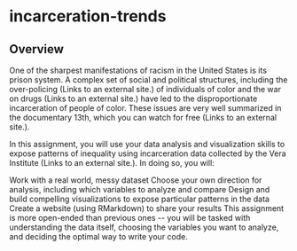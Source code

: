 # incarceration-trends
## Overview
One of the sharpest manifestations of racism in the United States is its prison system. A complex set of social and political structures, including the over-policing (Links to an external site.) of individuals of color and the war on drugs (Links to an external site.) have led to the disproportionate incarceration of people of color. These issues are very well summarized in the documentary 13th, which you can watch for free (Links to an external site.).

In this assignment, you will use your data analysis and visualization skills to expose patterns of inequality using incarceration data collected by the Vera Institute (Links to an external site.). In doing so, you will:

Work with a real world, messy dataset
Choose your own direction for analysis, including which variables to analyze and compare
Design and build compelling visualizations to expose particular patterns in the data
Create a website (using RMarkdown) to share your results
This assignment is more open-ended than previous ones -- you will be tasked with understanding the data itself, choosing the variables you want to analyze, and deciding the optimal way to write your code. 
